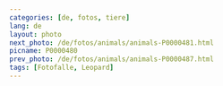 ```yaml
---
categories: [de, fotos, tiere]
lang: de
layout: photo
next_photo: /de/fotos/animals/animals-P0000481.html
picname: P0000480
prev_photo: /de/fotos/animals/animals-P0000487.html
tags: [Fotofalle, Leopard]
---
```

